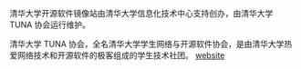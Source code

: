 清华大学开源软件镜像站由清华大学信息化技术中心支持创办，由清华大学 TUNA 协会运行维护。

清华大学 TUNA 协会，全名清华大学学生网络与开源软件协会，是由清华大学热爱网络技术和开源软件的极客组成的学生技术社团。
[website](https://mirrors.tuna.tsinghua.edu.cn/)
